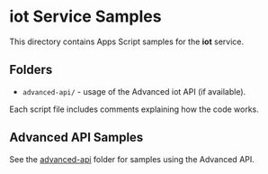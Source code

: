 # iot Service Samples

This directory contains Apps Script samples for the **iot** service.

## Folders

- `advanced-api/` - usage of the Advanced iot API (if available).

Each script file includes comments explaining how the code works.

## Advanced API Samples

See the [advanced-api](advanced-api/) folder for samples using the Advanced API.
